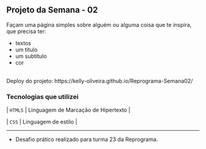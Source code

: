 ## Projeto da Semana - 02

 <p>

 Façam uma página simples sobre alguém ou alguma coisa que te inspira, que precisa ter:  
   * textos <br />
   * um título <br />
   * um subtítulo <br />
   * cor
  <br/>
  Deploy do projeto: https://kelly-oliveira.github.io/Reprograma-Semana02/
</p>


###  Tecnologias que utilizei
  
  | `HTML5` | Linguagem de Marcação de Hipertexto |

  | `CSS` | Linguagem de estilo |
 
<hr />

- Desafio prático realizado para turma 23 da Reprograma.
